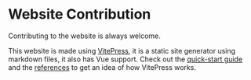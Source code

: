 # Website Contribution

Contributing to the website is always welcome.

This website is made using [VitePress](https://vitepress.dev), it is a static site generator using markdown files, it also has Vue support. Check out the [quick-start guide](/contribute/website/quick-start) and the [references](/contribute/website/reference/) to get an idea of how VitePress works.
